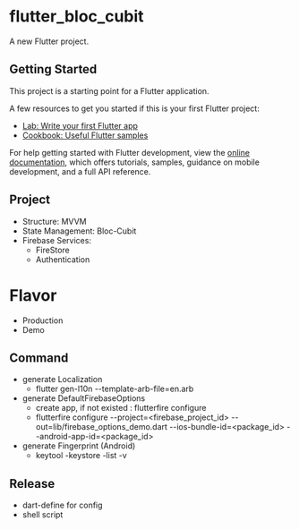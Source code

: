 # flutter_bloc_cubit

A new Flutter project.

## Getting Started

This project is a starting point for a Flutter application.

A few resources to get you started if this is your first Flutter project:

- [Lab: Write your first Flutter app](https://docs.flutter.dev/get-started/codelab)
- [Cookbook: Useful Flutter samples](https://docs.flutter.dev/cookbook)

For help getting started with Flutter development, view the
[online documentation](https://docs.flutter.dev/), which offers tutorials,
samples, guidance on mobile development, and a full API reference.

## Project 
- Structure: MVVM
- State Management: Bloc-Cubit
- Firebase Services:
  - FireStore
  - Authentication

# Flavor
- Production
- Demo

## Command
- generate Localization
  - flutter gen-l10n --template-arb-file=en.arb 
- generate DefaultFirebaseOptions
  - create app, if not existed : flutterfire configure
  - flutterfire configure --project=<firebase_project_id> --out=lib/firebase_options_demo.dart --ios-bundle-id=<package_id> --android-app-id=<package_id>
- generate Fingerprint (Android)
  -  keytool -keystore <path-to-debug-or-production-keystore> -list -v  

## Release
- dart-define for config
- shell script